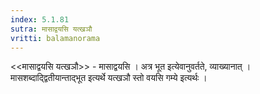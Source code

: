 ```yaml
---
index: 5.1.81
sutra: मासाद्वयसि यत्खञौ
vritti: balamanorama
---
```


<<मासाद्वयसि यत्खञौ>> - मासाद्वयसि । अत्र भूत इत्येवानुवर्तते, व्याख्यानात् । मासशब्दाद्द्वितीयान्ताद्भूत इत्यर्थे यत्खञौ स्तो वयसि गम्ये इत्यर्थः । 